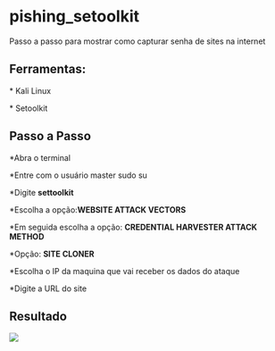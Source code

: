 # pishing_setoolkit
Passo a passo para mostrar como capturar senha de sites na internet

<h2>Ferramentas:</h2>
<p>* Kali Linux </p>
* Setoolkit

<h2>Passo a Passo</h2>

*Abra o terminal

*Entre com o usuário master sudo su 

*Digite **settoolkit**

*Escolha a opção:**WEBSITE ATTACK VECTORS**

*Em seguida escolha a opção: **CREDENTIAL HARVESTER ATTACK METHOD**

*Opção: **SITE CLONER**

*Escolha o IP da maquina que vai receber os dados do ataque

*Digite a URL do site

<h2>Resultado</h2>

<img src="https://github.com/user-attachments/assets/10ba61fc-bdbc-4bc4-8cfb-84e5f3de3341">








